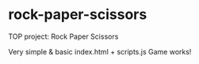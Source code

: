 # rock-paper-scissors
TOP project: Rock Paper Scissors


Very simple & basic index.html + scripts.js
Game works!